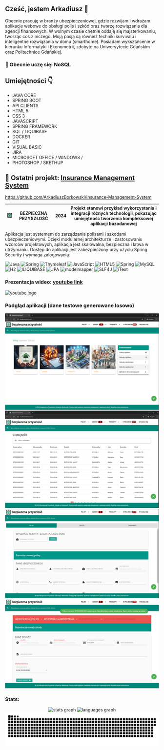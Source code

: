 ## Cześć, jestem Arkadiusz 👋
Obecnie pracuję w branży ubezpieczeniowej, gdzie rozwijam i wdrażam aplikacje webowe do obsługi polis i szkód oraz tworzę rozwiązania dla agencji finansowych.  W wolnym czasie chętnie oddaję się majsterkowaniu, tworząc coś z niczego. Moją pasją są również techniki survivalu i inteligentne rozwiązania w domu (smarthome).
Posiadam wykształcenie w kierunku Informatyki i Ekonometrii, zdobyte na Uniwersytecie Gdańskim oraz Politechnice Gdańskiej. 

### 🌱 Obecnie uczę się: NoSQL

## Umiejętności 👇
- JAVA CORE
- SPRING BOOT
- API CLIENTS
- HTML 5
- CSS 3
- JAVASCRIPT
- SPRING FRAMEWORK
- SQL / LIQUIBASE
- DOCKER
- GIT
- VISUAL BASIC
- JIRA
- MICROSOFT OFFICE / WINDOWS /
- PHOTOSHOP / SKETHUP

## 🔭 Ostatni projekt:  [Insurance Management System](https://github.com/ArkadiuszBorkowski/Insurance-Management-System)
https://github.com/ArkadiuszBorkowski/Insurance-Management-System

|![logo](https://raw.githubusercontent.com/ArkadiuszBorkowski/Insurance-Management-System/refs/heads/master/src/main/resources/static/images/logo_small.png)  |BEZPIECZNA PRZYSZŁOŚĆ | 2024 | Projekt stanowi przykład wykorzystania i integracji różnych technologii, pokazując umiejętność tworzenia kompleksowej aplikacji bazodanowej |
|--|--|--|--|

Aplikacja jest systemem do zarządzania polisami i szkodami ubezpieczeniowymi. Dzięki modularnej architekturze i zastosowaniu wzorców projektowych, aplikacja jest skalowalna, bezpieczna i łatwa w utrzymaniu.
Dostęp do aplikacji jest zabezpieczony przy użyciu Spring Security i wymaga zalogowania.

![Java](https://img.shields.io/badge/java-%23ED8B00.svg?style=for-the-badge&logo=openjdk&logoColor=white) ![Spring](https://img.shields.io/badge/spring-%236DB33F.svg?style=for-the-badge&logo=spring&logoColor=white) ![Thymeleaf](https://img.shields.io/badge/Thymeleaf-%23005C0F.svg?style=for-the-badge&logo=Thymeleaf&logoColor=white) ![JavaScript](https://img.shields.io/badge/javascript-%23323330.svg?style=for-the-badge&logo=javascript&logoColor=%23F7DF1E) ![HTML5](https://img.shields.io/badge/html5-%23E34F26.svg?style=for-the-badge&logo=html5&logoColor=white) ![Spring](https://img.shields.io/badge/spring_security-%236DB33F.svg?style=for-the-badge&logo=springsecurity&logoColor=white) ![MySQL](https://img.shields.io/badge/mysql-4479A1.svg?style=for-the-badge&logo=mysql&logoColor=white)
![H2](https://img.shields.io/badge/H2_DATABASE-4479A1.svg?style=for-the-badge&logo=mysql&logoColor=white)  ![lLIQUIBASE](https://img.shields.io/badge/liquibase-%23E34F26.svg?style=for-the-badge&logo=liquibase&logoColor=white) ![JPA](https://img.shields.io/badge/hibernate-%23323330.svg?style=for-the-badge&logo=hibernate&logoColor=red) ![modelmapper](https://img.shields.io/badge/modelmapper-%23700.svg?style=for-the-badge&logo=modelmapper&logoColor=red) ![SLF4J](https://img.shields.io/badge/SLF4J-%23E34F26.svg?style=for-the-badge&logo=logger&logoColor=yellow) ![iText](https://img.shields.io/badge/iText-pdf-9A1.svg?style=for-the-badge&logo=iText&logoColor=yellow)

### Prezentacja wideo: [youtube link](https://github.com/ArkadiuszBorkowski/Insurance-Management-System)
<div align="left">
  <a href="https://www.youtube.com/watch?v=MKFGANyjOtY" target="_blank">
    <img src="https://raw.githubusercontent.com/maurodesouza/profile-readme-generator/master/src/assets/icons/social/youtube/default.svg" width="52" height="40" alt="youtube logo"  />
  </a> 
</div>

### Podgląd aplikacji (dane testowe generowane losowo)
![homescreen](https://raw.githubusercontent.com/ArkadiuszBorkowski/Insurance-Management-System/refs/heads/master/src/main/resources/static/images/HS.PNG)
![listapolis](https://raw.githubusercontent.com/ArkadiuszBorkowski/Insurance-Management-System/refs/heads/master/src/main/resources/static/images/LP.PNG)
![polisy](https://raw.githubusercontent.com/ArkadiuszBorkowski/Insurance-Management-System/refs/heads/master/src/main/resources/static/images/P.PNG)
![szkody](https://raw.githubusercontent.com/ArkadiuszBorkowski/Insurance-Management-System/refs/heads/master/src/main/resources/static/images/S.PNG)



### Stats:
<div align="center">
  <img src="https://github-readme-stats.vercel.app/api?username=ARKADIUSZBORKOWSKI&hide_title=false&hide_rank=false&show_icons=true&include_all_commits=true&count_private=true&disable_animations=false&theme=dracula&locale=en&hide_border=false&order=1" height="150" alt="stats graph"  />
  <img src="https://github-readme-stats.vercel.app/api/top-langs?username=ARKADIUSZBORKOWSKI&locale=en&hide_title=false&layout=compact&card_width=320&langs_count=5&theme=dracula&hide_border=false&order=2" height="150" alt="languages graph"  />
</div>

<img src="https://raw.githubusercontent.com/ARKADIUSZBORKOWSKI/ARKADIUSZBORKOWSKI/output/snake.svg" alt="Snake animation" />



